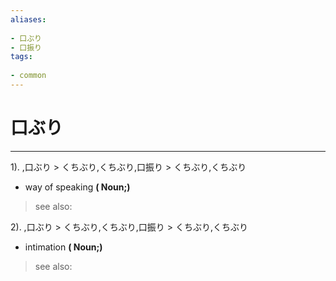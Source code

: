 ```yaml
---
aliases:
    
- 口ぶり
- 口振り
tags:
    
- common
---
```


# 口ぶり
---
1).
,口ぶり > くちぶり,くちぶり,口振り > くちぶり,くちぶり

- way of speaking
**( Noun;)**
> see also: 
            
2).
,口ぶり > くちぶり,くちぶり,口振り > くちぶり,くちぶり

- intimation
**( Noun;)**
> see also: 
            